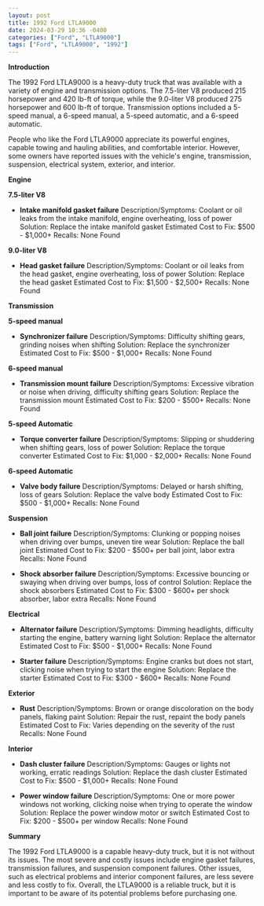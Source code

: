 ```yaml
---
layout: post
title: 1992 Ford LTLA9000
date: 2024-03-29 10:36 -0400
categories: ["Ford", "LTLA9000"]
tags: ["Ford", "LTLA9000", "1992"]
---
```

**Introduction**

The 1992 Ford LTLA9000 is a heavy-duty truck that was available with a variety of engine and transmission options. The 7.5-liter V8 produced 215 horsepower and 420 lb-ft of torque, while the 9.0-liter V8 produced 275 horsepower and 600 lb-ft of torque. Transmission options included a 5-speed manual, a 6-speed manual, a 5-speed automatic, and a 6-speed automatic.

People who like the Ford LTLA9000 appreciate its powerful engines, capable towing and hauling abilities, and comfortable interior. However, some owners have reported issues with the vehicle's engine, transmission, suspension, electrical system, exterior, and interior.

**Engine**

**7.5-liter V8**

* **Intake manifold gasket failure**
Description/Symptoms: Coolant or oil leaks from the intake manifold, engine overheating, loss of power
Solution: Replace the intake manifold gasket
Estimated Cost to Fix: $500 - $1,000+
Recalls: None Found

**9.0-liter V8**

* **Head gasket failure**
Description/Symptoms: Coolant or oil leaks from the head gasket, engine overheating, loss of power
Solution: Replace the head gasket
Estimated Cost to Fix: $1,500 - $2,500+
Recalls: None Found

**Transmission**

**5-speed manual**

* **Synchronizer failure**
Description/Symptoms: Difficulty shifting gears, grinding noises when shifting
Solution: Replace the synchronizer
Estimated Cost to Fix: $500 - $1,000+
Recalls: None Found

**6-speed manual**

* **Transmission mount failure**
Description/Symptoms: Excessive vibration or noise when driving, difficulty shifting gears
Solution: Replace the transmission mount
Estimated Cost to Fix: $200 - $500+
Recalls: None Found

**5-speed Automatic**

* **Torque converter failure**
Description/Symptoms: Slipping or shuddering when shifting gears, loss of power
Solution: Replace the torque converter
Estimated Cost to Fix: $1,000 - $2,000+
Recalls: None Found

**6-speed Automatic**

* **Valve body failure**
Description/Symptoms: Delayed or harsh shifting, loss of gears
Solution: Replace the valve body
Estimated Cost to Fix: $500 - $1,000+
Recalls: None Found

**Suspension**

* **Ball joint failure**
Description/Symptoms: Clunking or popping noises when driving over bumps, uneven tire wear
Solution: Replace the ball joint
Estimated Cost to Fix: $200 - $500+ per ball joint, labor extra
Recalls: None Found

* **Shock absorber failure**
Description/Symptoms: Excessive bouncing or swaying when driving over bumps, loss of control
Solution: Replace the shock absorbers
Estimated Cost to Fix: $300 - $600+ per shock absorber, labor extra
Recalls: None Found

**Electrical**

* **Alternator failure**
Description/Symptoms: Dimming headlights, difficulty starting the engine, battery warning light
Solution: Replace the alternator
Estimated Cost to Fix: $500 - $1,000+
Recalls: None Found

* **Starter failure**
Description/Symptoms: Engine cranks but does not start, clicking noise when trying to start the engine
Solution: Replace the starter
Estimated Cost to Fix: $300 - $600+
Recalls: None Found

**Exterior**

* **Rust**
Description/Symptoms: Brown or orange discoloration on the body panels, flaking paint
Solution: Repair the rust, repaint the body panels
Estimated Cost to Fix: Varies depending on the severity of the rust
Recalls: None Found

**Interior**

* **Dash cluster failure**
Description/Symptoms: Gauges or lights not working, erratic readings
Solution: Replace the dash cluster
Estimated Cost to Fix: $500 - $1,000+
Recalls: None Found

* **Power window failure**
Description/Symptoms: One or more power windows not working, clicking noise when trying to operate the window
Solution: Replace the power window motor or switch
Estimated Cost to Fix: $200 - $500+ per window
Recalls: None Found

**Summary**

The 1992 Ford LTLA9000 is a capable heavy-duty truck, but it is not without its issues. The most severe and costly issues include engine gasket failures, transmission failures, and suspension component failures. Other issues, such as electrical problems and interior component failures, are less severe and less costly to fix. Overall, the LTLA9000 is a reliable truck, but it is important to be aware of its potential problems before purchasing one.
